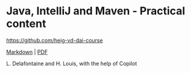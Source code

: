 [markdown]:
  https://github.com/heig-vd-dai-course/heig-vd-dai-course/blob/main/04-java-intellij-idea-and-maven/PRACTICAL_CONTENT.md
[pdf]:
  https://heig-vd-dai-course.github.io/heig-vd-dai-course/04-java-intellij-idea-and-maven/04-java-intellij-idea-and-maven-practical-content.pdf

# Java, IntelliJ and Maven - Practical content

<https://github.com/heig-vd-dai-course>

[Markdown][markdown] | [PDF][pdf]

L. Delafontaine and H. Louis, with the help of Copilot
